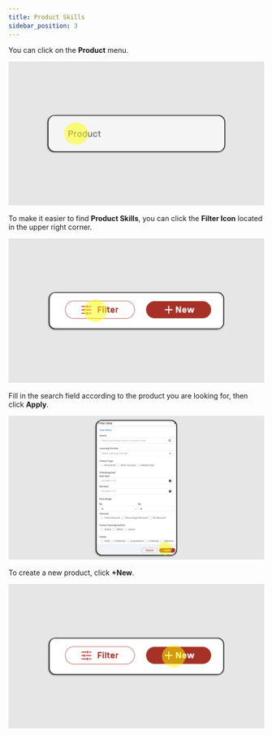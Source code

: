 ```yaml
---
title: Product Skills
sidebar_position: 3
---
```

You can click on the **Product** menu.

![](/img/product-skills-1.png)

To make it easier to find **Product Skills**, you can click the **Filter Icon** located in the upper right corner.

![](/img/product-skills-2.png)

Fill in the search field according to the product you are looking for, then click **Apply**.

![](/img/product-skills-3.png)

To create a new product, click **+New**.

![](/img/product-skills-4.png)
